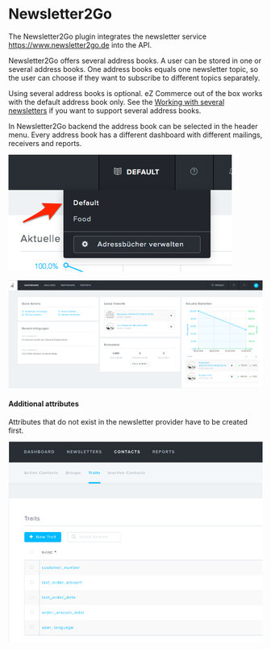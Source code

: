 # Newsletter2Go

The Newsletter2Go plugin integrates the newsletter service https://www.newsletter2go.de into the API.

Newsletter2Go offers several address books. A user can be stored in one or several address books.
One address books equals one newsletter topic, so the user can choose if they want to subscribe to different topics separately.

Using several address books is optional. eZ Commerce out of the box works with the default address book only.
See the [Working with several newsletters](newsletter2go_cookbook/working_with_several_newsletters.md) if you want to support several address books.

In Newsletter2Go backend the address book can be selected in the header menu.
Every address book has a different dashboard with different mailings, receivers and reports.

![](../../img/newsletter2go_1.png)

![](../../img/newsletter2go_2.png)

#### Additional attributes

Attributes that do not exist in the newsletter provider have to be created first.

![](../../img/newsletter2go_3.png)
